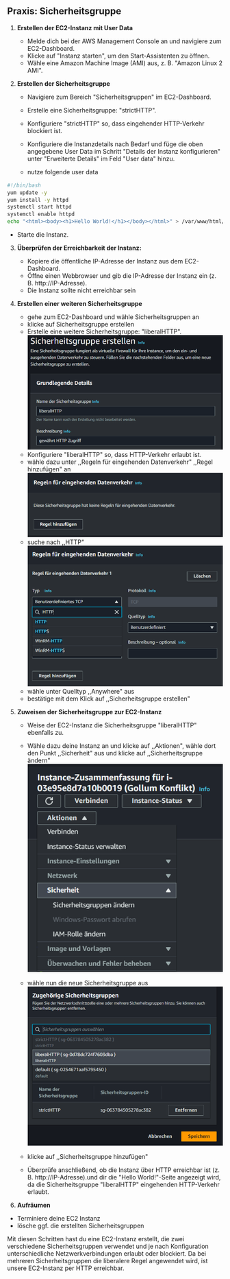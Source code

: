 ## Praxis: Sicherheitsgruppe

1. **Erstellen der EC2-Instanz mit User Data**

   - Melde dich bei der AWS Management Console an und navigiere zum EC2-Dashboard.
   - Klicke auf "Instanz starten", um den Start-Assistenten zu öffnen.
   - Wähle eine Amazon Machine Image (AMI) aus, z. B. "Amazon Linux 2 AMI".

2. **Erstellen der Sicherheitsgruppe**

   - Navigiere zum Bereich "Sicherheitsgruppen" im EC2-Dashboard.
   - Erstelle eine Sicherheitsgruppe: "strictHTTP".
   - Konfiguriere "strictHTTP" so, dass eingehender HTTP-Verkehr blockiert ist.

   - Konfiguriere die Instanzdetails nach Bedarf und füge die oben angegebene User Data im Schritt "Details der Instanz konfigurieren" unter "Erweiterte Details" im Feld "User data" hinzu.
	-  nutze folgende user data
   
```bash
#!/bin/bash
yum update -y
yum install -y httpd
systemctl start httpd
systemctl enable httpd
echo "<html><body><h1>Hello World!</h1></body></html>" > /var/www/html/index.html
```

   - Starte die Instanz.

3. **Überprüfen der Erreichbarkeit der Instanz:**

   - Kopiere die öffentliche IP-Adresse der Instanz aus dem EC2-Dashboard.
   - Öffne einen Webbrowser und gib die IP-Adresse der Instanz ein (z. B. http://IP-Adresse).
   - Die Instanz sollte nicht erreichbar sein

4. **Erstellen einer weiteren Sicherheitsgruppe**

   - gehe zum EC2-Dashboard und wähle Sicherheitsgruppen an
   - klicke auf Sicherheitsgruppe erstellen
   - Erstelle eine weitere Sicherheitsgruppe: "liberalHTTP".
   ![](Bilder/Bild11.png)
   - Konfiguriere "liberalHTTP" so, dass HTTP-Verkehr erlaubt ist.
   - wähle dazu unter ,,Regeln für eingehenden Datenverkehr" ,,Regel hinzufügen" an
   ![](Bilder/Bild12.png)
   - suche nach ,,HTTP"
   ![](Bilder/Bild13.png)
   - wähle unter Quelltyp ,,Anywhere" aus
   - bestätige mit dem Klick auf ,,Sicherheitsgruppe erstellen"


3. **Zuweisen der Sicherheitsgruppe zur EC2-Instanz**

   - Weise der EC2-Instanz die Sicherheitsgruppe "liberalHTTP" ebenfalls zu. 
   - Wähle dazu deine Instanz an und klicke auf ,,Aktionen", wähle dort den Punkt ,,Sicherheit" aus und klicke auf ,,Sicherheitsgruppe ändern"
   ![](Bilder/Bild14.png)
   - wähle nun die neue Sicherheitsgruppe aus
   ![](Bilder/Bild15.png)
   - klicke auf ,,Sicherheitsgruppe hinzufügen"


   - Überprüfe anschließend, ob die Instanz über HTTP erreichbar ist (z. B. http://IP-Adresse).und dir die "Hello World!"-Seite angezeigt wird, da die Sicherheitsgruppe "liberalHTTP" eingehenden HTTP-Verkehr erlaubt.



4. **Aufräumen**

- Terminiere deine EC2 Instanz
- lösche ggf. die erstellten Sicherheitsgruppen

Mit diesen Schritten hast du eine EC2-Instanz erstellt, die zwei verschiedene Sicherheitsgruppen verwendet und je nach Konfiguration unterschiedliche Netzwerkverbindungen erlaubt oder blockiert. Da bei mehreren Sicherheitsgruppen die liberalere Regel angewendet wird, ist unsere EC2-Instanz per HTTP erreichbar.